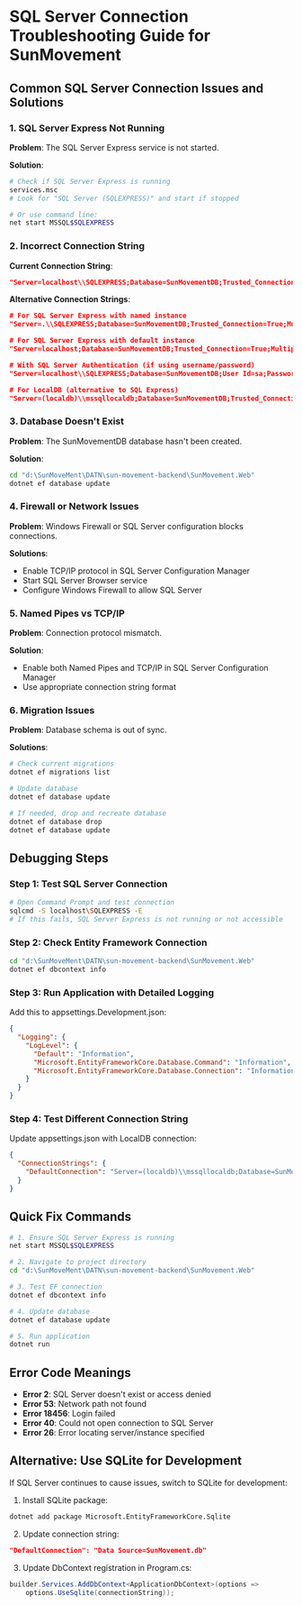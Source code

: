 # SQL Server Connection Troubleshooting Guide for SunMovement

## Common SQL Server Connection Issues and Solutions

### 1. **SQL Server Express Not Running**

**Problem**: The SQL Server Express service is not started.

**Solution**:
```bash
# Check if SQL Server Express is running
services.msc
# Look for "SQL Server (SQLEXPRESS)" and start if stopped

# Or use command line:
net start MSSQL$SQLEXPRESS
```

### 2. **Incorrect Connection String**

**Current Connection String**:
```json
"Server=localhost\\SQLEXPRESS;Database=SunMovementDB;Trusted_Connection=True;MultipleActiveResultSets=true;TrustServerCertificate=True"
```

**Alternative Connection Strings**:
```json
# For SQL Server Express with named instance
"Server=.\\SQLEXPRESS;Database=SunMovementDB;Trusted_Connection=True;MultipleActiveResultSets=true;TrustServerCertificate=True"

# For SQL Server Express with default instance
"Server=localhost;Database=SunMovementDB;Trusted_Connection=True;MultipleActiveResultSets=true;TrustServerCertificate=True"

# With SQL Server Authentication (if using username/password)
"Server=localhost\\SQLEXPRESS;Database=SunMovementDB;User Id=sa;Password=YourPassword;MultipleActiveResultSets=true;TrustServerCertificate=True"

# For LocalDB (alternative to SQL Express)
"Server=(localdb)\\mssqllocaldb;Database=SunMovementDB;Trusted_Connection=True;MultipleActiveResultSets=true;TrustServerCertificate=True"
```

### 3. **Database Doesn't Exist**

**Problem**: The SunMovementDB database hasn't been created.

**Solution**:
```bash
cd "d:\SunMoveMent\DATN\sun-movement-backend\SunMovement.Web"
dotnet ef database update
```

### 4. **Firewall or Network Issues**

**Problem**: Windows Firewall or SQL Server configuration blocks connections.

**Solutions**:
- Enable TCP/IP protocol in SQL Server Configuration Manager
- Start SQL Server Browser service
- Configure Windows Firewall to allow SQL Server

### 5. **Named Pipes vs TCP/IP**

**Problem**: Connection protocol mismatch.

**Solution**:
- Enable both Named Pipes and TCP/IP in SQL Server Configuration Manager
- Use appropriate connection string format

### 6. **Migration Issues**

**Problem**: Database schema is out of sync.

**Solutions**:
```bash
# Check current migrations
dotnet ef migrations list

# Update database
dotnet ef database update

# If needed, drop and recreate database
dotnet ef database drop
dotnet ef database update
```

## Debugging Steps

### Step 1: Test SQL Server Connection
```bash
# Open Command Prompt and test connection
sqlcmd -S localhost\SQLEXPRESS -E
# If this fails, SQL Server Express is not running or not accessible
```

### Step 2: Check Entity Framework Connection
```bash
cd "d:\SunMoveMent\DATN\sun-movement-backend\SunMovement.Web"
dotnet ef dbcontext info
```

### Step 3: Run Application with Detailed Logging
Add this to appsettings.Development.json:
```json
{
  "Logging": {
    "LogLevel": {
      "Default": "Information",
      "Microsoft.EntityFrameworkCore.Database.Command": "Information",
      "Microsoft.EntityFrameworkCore.Database.Connection": "Information"
    }
  }
}
```

### Step 4: Test Different Connection String
Update appsettings.json with LocalDB connection:
```json
{
  "ConnectionStrings": {
    "DefaultConnection": "Server=(localdb)\\mssqllocaldb;Database=SunMovementDB;Trusted_Connection=True;MultipleActiveResultSets=true;TrustServerCertificate=True"
  }
}
```

## Quick Fix Commands

```bash
# 1. Ensure SQL Server Express is running
net start MSSQL$SQLEXPRESS

# 2. Navigate to project directory
cd "d:\SunMoveMent\DATN\sun-movement-backend\SunMovement.Web"

# 3. Test EF connection
dotnet ef dbcontext info

# 4. Update database
dotnet ef database update

# 5. Run application
dotnet run
```

## Error Code Meanings

- **Error 2**: SQL Server doesn't exist or access denied
- **Error 53**: Network path not found
- **Error 18456**: Login failed
- **Error 40**: Could not open connection to SQL Server
- **Error 26**: Error locating server/instance specified

## Alternative: Use SQLite for Development

If SQL Server continues to cause issues, switch to SQLite for development:

1. Install SQLite package:
```bash
dotnet add package Microsoft.EntityFrameworkCore.Sqlite
```

2. Update connection string:
```json
"DefaultConnection": "Data Source=SunMovement.db"
```

3. Update DbContext registration in Program.cs:
```csharp
builder.Services.AddDbContext<ApplicationDbContext>(options =>
    options.UseSqlite(connectionString));
```
